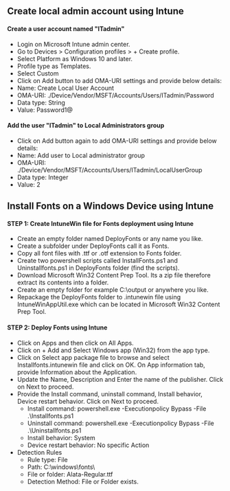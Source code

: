 ## Create local admin account using Intune

#### Create a user account named "ITadmin"
* Login on Microsoft Intune admin center.
* Go to Devices > Configuration profiles > + Create profile.
* Select Platform as Windows 10 and later.
* Profile type as Templates.
* Select Custom
* Click on Add button to add OMA-URI settings and provide below details:
* Name: Create Local User Account
* OMA-URI: ./Device/Vendor/MSFT/Accounts/Users/ITadmin/Password
* Data type: String
* Value: Password1@

#### Add the user "ITadmin" to Local Administrators group
* Click on Add button again to add OMA-URI settings and provide below details:
* Name: Add user to Local administrator group
* OMA-URI: ./Device/Vendor/MSFT/Accounts/Users/ITadmin/LocalUserGroup
* Data type: Integer
* Value: 2

## Install Fonts on a Windows Device using Intune

#### STEP 1: Create IntuneWin file for Fonts deployment using Intune
* Create an empty folder named DeployFonts or any name you like.
* Create a subfolder under DeployFonts call it as Fonts.
* Copy all font files with .ttf or .otf extension to Fonts folder.
* Create two powershell scripts called InstallFonts.ps1 and Uninstallfonts.ps1 in DeployFonts folder (find the scripts).
* Download Microsoft Win32 Content Prep Tool. Its a zip file therefore extract its contents into a folder.
* Create an empty folder for example C:\output or anywhere you like.
* Repackage the DeployFonts folder to .intunewin file using IntuneWinAppUtil.exe which can be located in Microsoft Win32 Content Prep Tool.

#### STEP 2: Deploy Fonts using Intune
* Click on Apps and then click on All Apps.
* Click on + Add and Select Windows app (Win32) from the app type.
* Click on Select app package file to browse and select Installfonts.intunewin file and click on OK. On App information tab, provide Information about the Application.
* Update the Name, Description and Enter the name of the publisher. Click on Next to proceed.
* Provide the Install command, uninstall command, Install behavior, Device restart behavior. Click on Next to proceed.
  - Install command:  powershell.exe -Executionpolicy Bypass -File .\Installfonts.ps1
  - Uninstall command: powershell.exe -Executionpolicy Bypass -File .\Uninstallfonts.ps1
  - Install behavior: System
  - Device restart behavior: No specific Action
* Detection Rules
  - Rule type: File
  - Path: C:\windows\fonts\
  - File or folder: Alata-Regular.ttf
  - Detection Method: File or Folder exists.





